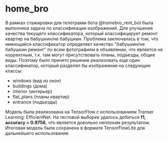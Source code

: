 # home_bro
<p>В рамках стажировки для телеграмм бота @homebro_rent_bot была выполнена задача по классификации изображений. Для улучшения качества текущего классификатора, который классифицирует ремонт квартир на бабушкин/не бабушкин. Проблема заключалась в том, что имеющийся классификатор определяет качество "бабушкин/не бабушкин ремонт" по всем фотографиям в объявлении, что является не корректным, т.к. там могут присутствовать планы, подъезды, общие виды. Поэтому было принято решение реализовать еще один классификатор, который разделял бы изображения на следующие классы:</p>

<ul>
<li>windows (вид из окон)</li>
<li>buildings (дома)</li>
<li>interior (интерьер)</li>
<li>flat_plans (планы квартир)</li>
<li>entrance (подъезды)</li>
</ul>

<p>Модель была реализована на TensorFlow с использованием Transer Learning: EfficientNet. На тестовой выборке удалось добиться <b>f1, accuracy = 0.9756</b>, что является довольно неплохим результатом. Итоговая модель была сохранена в формате TensorFlowLite для дальнейшего использования.</p>

